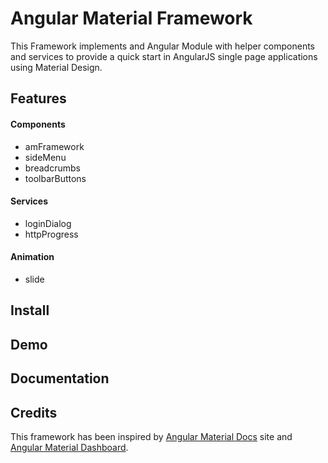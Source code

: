 # Angular Material Framework
This Framework implements and Angular Module with helper components and services to provide a quick start in AngularJS single page applications using Material Design.

## Features 

#### Components
- amFramework
- sideMenu
- breadcrumbs
- toolbarButtons

#### Services
- loginDialog
- httpProgress

#### Animation
- slide

## Install


## Demo

## Documentation


## Credits
This framework has been inspired by [Angular Material Docs](https://material.angularjs.org/latest/) site and [Angular Material Dashboard](https://github.com/flatlogic/angular-material-dashboard.git).
